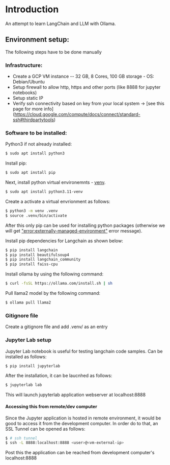 # Introduction
An attempt to learn LangChain and LLM with Ollama.

## Environment setup:
The following steps have to be done manually

### Infrastructure:
* Create a GCP VM instance --  32 GB, 8 Cores, 100 GB storage - OS: Debian/Ubuntu
* Setup firewall to allow http, https and other ports (like 8888 for jupyter notebooks)
* Setup static IP
* Verify ssh connectivity based on key from your local system -> [see this page for more info] (https://cloud.google.com/compute/docs/connect/standard-ssh#thirdpartytools)



### Software to be installed:


Python3 if not already installed:

```bash
$ sudo apt install python3
```

Install pip:

```bash
$ sudo apt install pip
```

Next, install python virtual environemnts - [venv](https://peps.python.org/pep-0668/). 

```bash
$ sudo apt install python3.11-venv
```

Create a activate a virtual envrionment as follows:

```bash
$ python3 -m venv .venv
$ source .venv/bin/activate
```

After this only pip can be used for installing python packages (otherwise we will get ["error:externally-managed-environment"](https://stackoverflow.com/questions/75608323/how-do-i-solve-error-externally-managed-environment-every-time-i-use-pip-3) error message).

Install pip dependencies for Langchain as shown below:

```bash
$ pip install langchain
$ pip install beautifulsoup4
$ pip install langchain_community
$ pip install faiss-cpu

```

Install ollama by using the following command:

```bash
$ curl -fsSL https://ollama.com/install.sh | sh
```

Pull llama2 model by the following command:

```bash
$ ollama pull llama2
```

### Gitignore file
Create a gitignore file and add .venv/ as an entry

### Jupyter Lab setup
Jupyter Lab notebook is useful for testing langchain code samples. Can be installed as follows:

```bash
$ pip install jupyterlab
```

After the installation, it can be laucnhed as follows:

```bash
$ jupyterlab lab
```

This will launch jupyterlab application webserver at localhost:8888

#### Accessing this from remote/dev computer
Since the Jupyter application is hosted in remote environment, it would be good to access it from the development computer. In order do to that, an SSL Tunnel can be opened as follows:

```bash
$ # ssh tunnel
$ ssh -L 8888:localhost:8888 <user>@<vm-external-ip>
```

Post this the application can be reached from development computer's localhost:8888

